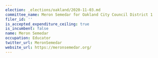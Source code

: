```yaml
---
election: _elections/oakland/2020-11-03.md
committee_name: Meron Semedar for Oakland City Council District 1
filer_id: ''
is_accepted_expenditure_ceiling: true
is_incumbent: false
name: Meron Semedar
occupation: Educator
twitter_url: MeronSemedar
website_url: https://meronsemedar.org/
---
```

